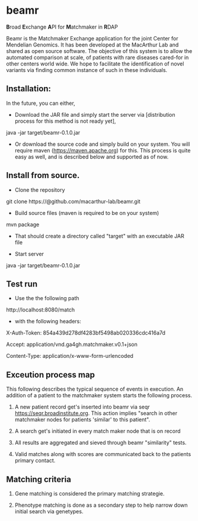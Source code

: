 # beamr
**B**road **E**xchange **A**PI for **M**atchmaker in **R**DAP

Beamr is the Matchmaker Exchange application for the joint Center for Mendelian Genomics. It has been developed at the MacArthur Lab and shared as open source software. The objective of this system is to allow the automated comparison at scale, of patients with rare diseases cared-for in other centers world wide. We hope to facilitate the identification of novel variants via finding common instance of such in these individuals.

## Installation:

In the future, you can either,

* Download the JAR file and simply start the server via [distribution process for this method is not ready yet],

java -jar target/beamr-0.1.0.jar

* Or download the source code and simply build on your system. You will require maven (https://maven.apache.org) for this. This process is quite easy as well, and is described below and supported as of now.


## Install from source.

* Clone the repository

git clone https://<username>@github.com/macarthur-lab/beamr.git

* Build source files (maven is required to be on your system)

mvn package

* That should create a directory called "target" with an executable JAR file

* Start server

java -jar target/beamr-0.1.0.jar


## Test run

* Use the the following path

http://localhost:8080/match

* with the following headers:

X-Auth-Token: 854a439d278df4283bf5498ab020336cdc416a7d

Accept: application/vnd.ga4gh.matchmaker.v0.1+json

Content-Type: application/x-www-form-urlencoded

## Exceution process map

This following describes the typical sequence of events in execution. An addition
of a patient to the matchmaker system starts the following process.

1. A new patient record get's inserted into beamr via seqr https://seqr.broadinstitute.org. This action implies "search in other matchmaker nodes for patients 'similar' to this patient".

2. A search get's initiated in every match maker node that is on record 

3. All results are aggregated and sieved through beamr "similarity" tests. 

4. Valid matches along with scores are communicated back to the patients primary contact.

## Matching criteria

1. Gene matching is considered the primary matching strategie.

2. Phenotype matching is done as a secondary step to help narrow down initial search via genetypes.
